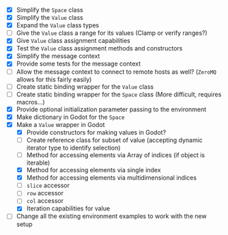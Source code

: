 - [x] Simplify the `Space` class
- [x] Simplify the `Value` class
- [x] Expand the `Value` class types
- [ ] Give the `Value` class a range for its values (Clamp or verify ranges?)
- [x] Give `Value` class assignment capabilities
- [x] Test the `Value` class assignment methods and constructors
- [x] Simplify the message context
- [x] Provide some tests for the message context
- [ ] Allow the message context to connect to remote hosts as well? (`ZeroMQ` allows for this fairly easily)
- [ ] Create static binding wrapper for the `Value` class
- [ ] Create static binding wrapper for the `Space` class (More difficult, requires macros...)
- [x] Provide optional initialization parameter passing to the environment
- [x] Make dictionary in Godot for the `Space`
- [x] Make a `Value` wrapper in Godot
  - [x] Provide constructors for making values in Godot?
  - [ ] Create reference class for subset of value (accepting dynamic iterator type to identify selection)
  - [ ] Method for accessing elements via Array of indices (if object is iterable)
  - [x] Method for accessing elements via single index
  - [x] Method for accessing elements via multidimensional indices
  - [ ] `slice` accessor
  - [ ] `row` accessor
  - [ ] `col` accessor
  - [x] Iteration capabilities for value
- [ ] Change all the existing environment examples to work with the new setup
